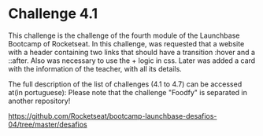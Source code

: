 # Challenge 4.1
This challenge is the challenge of the fourth module of the Launchbase Bootcamp of Rocketseat. In this challenge, was requested that a website with a header containing two links that should have a transition :hover and a ::after. Also was necessary to use the + logic in css.
Later was added a card with the information of the teacher, with all its details.

The full description of the list of challenges (4.1 to 4.7) can be accessed at(in portuguese):
Please note that the challenge "Foodfy" is separated in another repository!

https://github.com/Rocketseat/bootcamp-launchbase-desafios-04/tree/master/desafios
